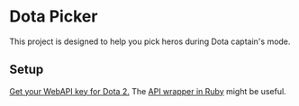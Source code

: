 Dota Picker
===========
This project is designed to help you pick heros during Dota captain's mode.

Setup
-----
[Get your WebAPI key for Dota 2.](http://dev.dota2.com/showthread.php?t=47115)
The [API wrapper in Ruby](https://github.com/nashby/dota) might be useful.
